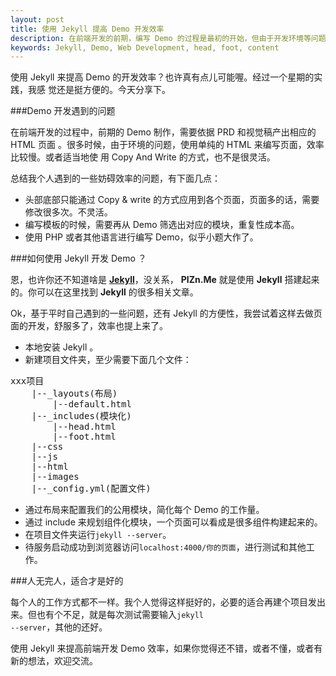 ```yaml
---
layout: post
title: 使用 Jekyll 提高 Demo 开发效率
description: 在前端开发的前期，编写 Demo 的过程是最初的开始，但由于开发环境等问题，我们需要等待或者做一些多余的工作。通过 Jekyll ，可以适当提高开发效率。
keywords: Jekyll, Demo, Web Development, head, foot, content
---
```


使用 Jekyll 来提高 Demo 的开发效率？也许真有点儿可能喔。经过一个星期的实践，我感
觉还是挺方便的。今天分享下。

###Demo 开发遇到的问题

在前端开发的过程中，前期的 Demo 制作，需要依据 PRD 和视觉稿产出相应的 HTML 页面
。很多时候，由于环境的问题，使用单纯的 HTML 来编写页面，效率比较慢。或者适当地使
用 Copy And Write 的方式，也不是很灵活。

总结我个人遇到的一些妨碍效率的问题，有下面几点：

* 头部底部只能通过 Copy & write 的方式应用到各个页面，页面多的话，需要修改很多次。不灵活。
* 编写模板的时候，需要再从 Demo 筛选出对应的模块，重复性成本高。
* 使用 PHP 或者其他语言进行编写 Demo，似乎小题大作了。

###如何使用 Jekyll 开发 Demo ？

恩，也许你还不知道啥是 <a href="http://www.jekyllrb.com" target="_blank"
rel="nofollow" title="Jekyll"><strong>Jekyll</strong></a>，没关系，
<strong>PIZn.Me</strong> 就是使用 <strong>Jekyll</strong> 搭建起来的。你可以在这里找到 <strong>Jekyll</strong> 的很多相关文章。

Ok，基于平时自己遇到的一些问题，还有 Jekyll 的方便性，我尝试着这样去做页面的开发，舒服多了，效率也提上来了。

* 本地安装 Jekyll 。
* 新建项目文件夹，至少需要下面几个文件：
<pre class="html" name="colorcode">
xxx项目
    |--_layouts(布局)
        |--default.html
    |--_includes(模块化)
        |--head.html
        |--foot.html
    |--css
    |--js
    |--html
    |--images
    |--_config.yml(配置文件)
</pre>
* 通过布局来配置我们的公用模块，简化每个 Demo 的工作量。
* 通过 include 来规划组件化模块，一个页面可以看成是很多组件构建起来的。
* 在项目文件夹运行<code class="v-code">jekyll --server</code>。
* 待服务启动成功到浏览器访问<code class="v-code">localhost:4000/你的页面</code>，进行测试和其他工作。

###人无完人，适合才是好的

每个人的工作方式都不一样。我个人觉得这样挺好的，必要的适合再建个项目发出来。但也有个不足，就是每次测试需要输入<code class="v-code">jekyll --server</code>，其他的还好。

使用 Jekyll 来提高前端开发 Demo 效率，如果你觉得还不错，或者不懂，或者有新的想法，欢迎交流。
